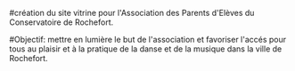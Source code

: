 #création du site vitrine pour l'Association des Parents d'Elèves du Conservatoire de Rochefort.

#Objectif: mettre en lumière le but de l'association et favoriser l'accés pour tous  au plaisir et à la pratique de la danse et de la musique dans la ville de Rochefort.
  